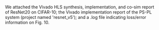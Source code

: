 We attached the Vivado HLS synthesis, implementation, and co-sim report of ResNet20 on CIFAR-10; the Vivado implementation report of the PS-PL system (project named 'resnet_v5'); and a .log file indicating loss/error information on Fig. 10.
